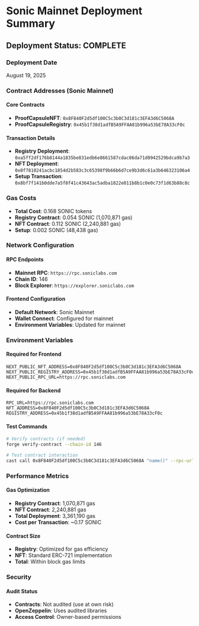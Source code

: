 # Sonic Mainnet Deployment Summary

## Deployment Status: **COMPLETE**

### Deployment Date
August 19, 2025

### Contract Addresses (Sonic Mainnet)

#### Core Contracts
- **ProofCapsuleNFT**: `0x8F840F2d5df100C5c3b0C3d181c3EFA3d6C5068A`
- **ProofCapsuleRegistry**: `0x45b1f38d1adfB5A9FFAA81b996a53bE78A33cF0c`

#### Transaction Details
- **Registry Deployment**: `0xa5ff2df176b8144a1835be831edb6e8661587cdac86da71d0942529bdca9b7a3`
- **NFT Deployment**: `0x0f7810241acbc1854d2b583c3c65398f9b66b6d7ce9b3d6c61a3b646323106a4`
- **Setup Transaction**: `0x8bf7f141b0dde7a5f8f41c43643ac5adba1822e011b8b1c0e0c73f1d63b88c8c`

### Gas Costs
- **Total Cost**: 0.168 SONIC tokens
- **Registry Contract**: 0.054 SONIC (1,070,871 gas)
- **NFT Contract**: 0.112 SONIC (2,240,881 gas)
- **Setup**: 0.002 SONIC (48,438 gas)

### Network Configuration

#### RPC Endpoints
- **Mainnet RPC**: `https://rpc.soniclabs.com`
- **Chain ID**: 146
- **Block Explorer**: `https://explorer.soniclabs.com`

#### Frontend Configuration
- **Default Network**: Sonic Mainnet
- **Wallet Connect**: Configured for mainnet
- **Environment Variables**: Updated for mainnet

### Environment Variables

#### Required for Frontend
```env
NEXT_PUBLIC_NFT_ADDRESS=0x8F840F2d5df100C5c3b0C3d181c3EFA3d6C5068A
NEXT_PUBLIC_REGISTRY_ADDRESS=0x45b1f38d1adfB5A9FFAA81b996a53bE78A33cF0c
NEXT_PUBLIC_RPC_URL=https://rpc.soniclabs.com
```

#### Required for Backend
```env
RPC_URL=https://rpc.soniclabs.com
NFT_ADDRESS=0x8F840F2d5df100C5c3b0C3d181c3EFA3d6C5068A
REGISTRY_ADDRESS=0x45b1f38d1adfB5A9FFAA81b996a53bE78A33cF0c
```
#### Test Commands
```bash
# Verify contracts (if needed)
forge verify-contract --chain-id 146

# Test contract interaction
cast call 0x8F840F2d5df100C5c3b0C3d181c3EFA3d6C5068A "name()" --rpc-url https://rpc.soniclabs.com
```

### Performance Metrics

#### Gas Optimization
- **Registry Contract**: 1,070,871 gas
- **NFT Contract**: 2,240,881 gas
- **Total Deployment**: 3,361,190 gas
- **Cost per Transaction**: ~0.17 SONIC

#### Contract Size
- **Registry**: Optimized for gas efficiency
- **NFT**: Standard ERC-721 implementation
- **Total**: Within block gas limits

### Security

#### Audit Status
- **Contracts**: Not audited (use at own risk)
- **OpenZeppelin**: Uses audited libraries
- **Access Control**: Owner-based permissions
